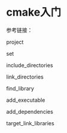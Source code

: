 # cmake入门

参考链接：

[cmake如何入门]: https://www.zhihu.com/question/58949190/answer/999701073

[cmake github文档]: https://github.com/ttroy50/cmake-examples



project

set

include_directories

link_directories

find_library

add_executable

add_dependencies

target_link_libraries